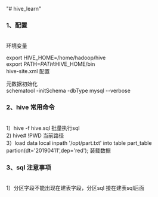 "# hive_learn" 

<h3>1、配置 </h3><br>
环境变量

export HIVE_HOME=/home/hadoop/hive<br>
export PATH=$PATH:$HIVE_HOME/bin<br>
hive-site.xml 配置<br>
<!--
<property>
<name>javax.jdo.option.ConnectionURL</name>
<value>jdbc:mysql://weekend07:3306/hive?createDatabaseIfNotExist=true</value>
</property>
<property>
<name>javax.jdo.option.ConnectionDriverName</name>
<value>com.mysql.jdbc.Driver</value>
</property>
<property>
<name>javax.jdo.option.ConnectionUserName</name>
<value>root</value>
</property>
<property>
<name>javax.jdo.option.ConnectionPassword</name>
<value>123</value>
</property>
-->
元数据初始化<br>
schematool -initSchema -dbType mysql --verbose



<h3>2、hive 常用命令</h3><br>
1）hive  -f  hive.sql 批量执行sql<br>
2) hive# !PWD   当前路径<br>
3）load  data   local inpath '/opt/part.txt'  into table part_table partion(dt='20190411',dep='red');  装载数据<br>





<h3>3、sql 注意事项</h3><br>
1）分区字段不能出现在建表字段，分区sql 接在建表sql后面<br>
